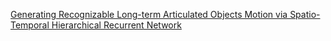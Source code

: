 [Generating Recognizable Long-term Articulated Objects Motion via Spatio-Temporal Hierarchical Recurrent Network](https://github.com/p0werHu/articulated-objects-motion-prediction)

